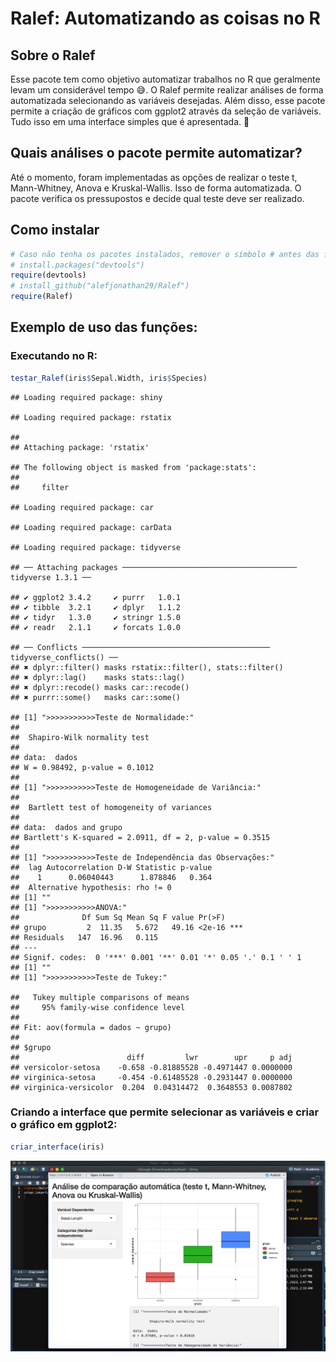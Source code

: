 Ralef: Automatizando as coisas no R
================

## Sobre o Ralef

Esse pacote tem como objetivo automatizar trabalhos no R que geralmente
levam um considerável tempo 😅. O Ralef permite realizar análises de
forma automatizada selecionando as variáveis desejadas. Além disso, esse
pacote permite a criação de gráficos com ggplot2 através da seleção de
variáveis. Tudo isso em uma interface simples que é apresentada. 🙌

## Quais análises o pacote permite automatizar?

Até o momento, foram implementadas as opções de realizar o teste t,
Mann-Whitney, Anova e Kruskal-Wallis. Isso de forma automatizada. O
pacote verifica os pressupostos e decide qual teste deve ser realizado.

## Como instalar

``` r
# Caso não tenha os pacotes instalados, remover o símbolo # antes das funções (install.packages).
# install.packages("devtools")
require(devtools)
# install_github("alefjonathan29/Ralef")
require(Ralef)
```

## Exemplo de uso das funções:

### Executando no R:

``` r
testar_Ralef(iris$Sepal.Width, iris$Species)
```

    ## Loading required package: shiny

    ## Loading required package: rstatix

    ## 
    ## Attaching package: 'rstatix'

    ## The following object is masked from 'package:stats':
    ## 
    ##     filter

    ## Loading required package: car

    ## Loading required package: carData

    ## Loading required package: tidyverse

    ## ── Attaching packages ─────────────────────────────────────── tidyverse 1.3.1 ──

    ## ✔ ggplot2 3.4.2     ✔ purrr   1.0.1
    ## ✔ tibble  3.2.1     ✔ dplyr   1.1.2
    ## ✔ tidyr   1.3.0     ✔ stringr 1.5.0
    ## ✔ readr   2.1.1     ✔ forcats 1.0.0

    ## ── Conflicts ────────────────────────────────────────── tidyverse_conflicts() ──
    ## ✖ dplyr::filter() masks rstatix::filter(), stats::filter()
    ## ✖ dplyr::lag()    masks stats::lag()
    ## ✖ dplyr::recode() masks car::recode()
    ## ✖ purrr::some()   masks car::some()

    ## [1] ">>>>>>>>>>>Teste de Normalidade:"
    ## 
    ##  Shapiro-Wilk normality test
    ## 
    ## data:  dados
    ## W = 0.98492, p-value = 0.1012
    ## 
    ## [1] ">>>>>>>>>>>Teste de Homogeneidade de Variância:"
    ## 
    ##  Bartlett test of homogeneity of variances
    ## 
    ## data:  dados and grupo
    ## Bartlett's K-squared = 2.0911, df = 2, p-value = 0.3515
    ## 
    ## [1] ">>>>>>>>>>>Teste de Independência das Observações:"
    ##  lag Autocorrelation D-W Statistic p-value
    ##    1      0.06040443      1.878846   0.364
    ##  Alternative hypothesis: rho != 0
    ## [1] ""
    ## [1] ">>>>>>>>>>>ANOVA:"
    ##              Df Sum Sq Mean Sq F value Pr(>F)    
    ## grupo         2  11.35   5.672   49.16 <2e-16 ***
    ## Residuals   147  16.96   0.115                   
    ## ---
    ## Signif. codes:  0 '***' 0.001 '**' 0.01 '*' 0.05 '.' 0.1 ' ' 1
    ## [1] ""
    ## [1] ">>>>>>>>>>>Teste de Tukey:"

    ##   Tukey multiple comparisons of means
    ##     95% family-wise confidence level
    ## 
    ## Fit: aov(formula = dados ~ grupo)
    ## 
    ## $grupo
    ##                        diff         lwr        upr     p adj
    ## versicolor-setosa    -0.658 -0.81885528 -0.4971447 0.0000000
    ## virginica-setosa     -0.454 -0.61485528 -0.2931447 0.0000000
    ## virginica-versicolor  0.204  0.04314472  0.3648553 0.0087802

### Criando a interface que permite selecionar as variáveis e criar o gráfico em ggplot2:

``` r
criar_interface(iris)
```

<img src="imagens/imagem1.jpg" />
